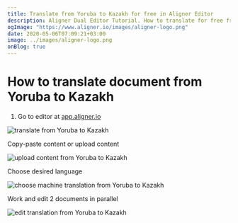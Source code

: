 ```yaml
---
title: Translate from Yoruba to Kazakh for free in Aligner Editor
description: Aligner Dual Editor Tutorial. How to translate for free from Yoruba to Kazakh. Aligner is multilingual document management platform. 
ogImage: "https://www.aligner.io/images/aligner-logo.png"
date: 2020-05-06T07:09:21+03:00
image: ../images/aligner-logo.png
onBlog: true
---
```


# How to translate document from Yoruba to Kazakh

1. Go to editor at [app.aligner.io](https://app.aligner.io "Aligner App web page")

![translate from Yoruba to Kazakh](../aligner-blank-editor.png "translate from Yoruba to Kazakh")

Copy-paste content or upload content

![upload content from Yoruba to Kazakh](../aligner-uploaded-document.png "upload content from Yoruba to Kazakh")

Choose desired language

![choose machine translation from Yoruba to Kazakh](../aligner-language-dropdown.png "choose machine translation from Yoruba to Kazakh")

Work and edit 2 documents in parallel

![edit translation from Yoruba to Kazakh](../aligner-double-sitded-editor.png "edit translation from Yoruba to Kazakh")

